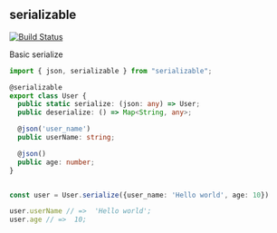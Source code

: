 serializable  
---

[![Build Status](https://travis-ci.org/fun-coder/ioc.svg?branch=master)](https://travis-ci.org/fun-coder/ioc)

Basic serialize

```typescript
import { json, serializable } from "serializable";

@serializable
export class User {
  public static serialize: (json: any) => User;
  public deserialize: () => Map<String, any>;

  @json('user_name')
  public userName: string;

  @json()
  public age: number;
}


const user = User.serialize({user_name: 'Hello world', age: 10})

user.userName // =>  'Hello world';
user.age // =>  10;

```
